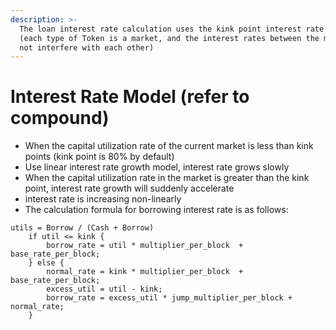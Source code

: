 ```yaml
---
description: >-
  The loan interest rate calculation uses the kink point interest rate model
  (each type of Token is a market, and the interest rates between the markets do
  not interfere with each other)
---
```


# Interest Rate Model (refer to compound)

* When the capital utilization rate of the current market is less than kink points (kink point is 80% by default)
* Use linear interest rate growth model, interest rate grows slowly
* When the capital utilization rate in the market is greater than the kink point, interest rate growth will suddenly accelerate
* interest rate is increasing non-linearly
* The calculation formula for borrowing interest rate is as follows:

```
utils = Borrow / (Cash + Borrow)
    if util <= kink {
        borrow_rate = util * multiplier_per_block  + base_rate_per_block;
    } else {
        normal_rate = kink * multiplier_per_block  + base_rate_per_block;
        excess_util = util - kink;
        borrow_rate = excess_util * jump_multiplier_per_block + normal_rate;
    }
```
